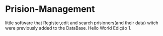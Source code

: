 # Prision-Management
little software that Register,edit and search prisioners(and their data) witch were previously added to the DataBase.
Hello World Edição 1.